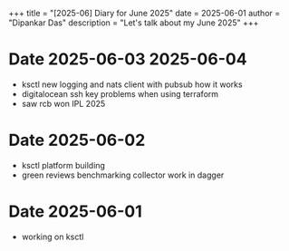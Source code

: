 +++
title = "[2025-06] Diary for June 2025"
date = 2025-06-01
author = "Dipankar Das"
description = "Let's talk about my June 2025"
+++

# Date 2025-06-03 2025-06-04
* ksctl new logging and nats client with pubsub how it works
* digitalocean ssh key problems when using terraform
* saw rcb won IPL 2025


# Date 2025-06-02
* ksctl platform building
* green reviews benchmarking collector work in dagger

# Date 2025-06-01
* working on ksctl
